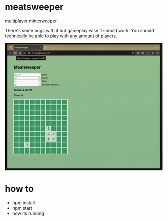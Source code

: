 # meatsweeper
multiplayer minesweeper

There's some bugs with it but gameplay wise it should work.
You should technically be able to play with any amount of players.

![image](image.gif)

# how to
- npm install
- npm start
- now its running
